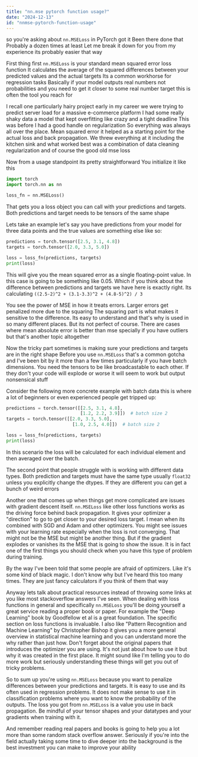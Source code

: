 ```yaml
---
title: "nn.mse pytorch function usage?"
date: "2024-12-13"
id: "nnmse-pytorch-function-usage"
---
```


 so you're asking about `nn.MSELoss` in PyTorch got it Been there done that Probably a dozen times at least Let me break it down for you from my experience its probably easier that way

First thing first `nn.MSELoss` is your standard mean squared error loss function It calculates the average of the squared differences between your predicted values and the actual targets Its a common workhorse for regression tasks Basically if your model outputs real numbers not probabilities and you need to get it closer to some real number target this is often the tool you reach for

I recall one particularly hairy project early in my career we were trying to predict server load for a massive e-commerce platform I had some really shaky data a model that kept overfitting like crazy and a tight deadline This was before I had a good handle on regularization So everything was always all over the place. Mean squared error it helped as a starting point for the actual loss and back propagation. We threw everything at it including the kitchen sink and what worked best was a combination of data cleaning regularization and of course the good old mse loss

Now from a usage standpoint its pretty straightforward You initialize it like this

```python
import torch
import torch.nn as nn

loss_fn = nn.MSELoss()
```

That gets you a loss object you can call with your predictions and targets. Both predictions and target needs to be tensors of the same shape

Lets take an example let's say you have predictions from your model for three data points and the true values are something else like so:

```python
predictions = torch.tensor([2.5, 3.1, 4.8])
targets = torch.tensor([2.0, 3.3, 5.0])

loss = loss_fn(predictions, targets)
print(loss)
```

This will give you the mean squared error as a single floating-point value. In this case is going to be something like 0.05. Which if you think about the difference between predictions and targets we have here is exactly right. Its calculating `((2.5-2)^2 + (3.1-3.3)^2 + (4.8-5)^2) / 3`

You see the power of MSE in how it treats errors. Larger errors get penalized more due to the squaring The squaring part is what makes it sensitive to the difference. Its easy to understand and that's why is used in so many different places. But its not perfect of course. There are cases where mean absolute error is better than mse specially if you have outliers but that's another topic altogether

Now the tricky part sometimes is making sure your predictions and targets are in the right shape Before you use `nn.MSELoss` that's a common gotcha and I've been bit by it more than a few times particularly if you have batch dimensions. You need the tensors to be like broadcastable to each other. If they don't your code will explode or worse it will seem to work but output nonsensical stuff

Consider the following more concrete example with batch data this is where a lot of beginners or even experienced people get tripped up:

```python
predictions = torch.tensor([[2.5, 3.1, 4.8],
                            [1.2, 2.2, 3.9]])  # batch size 2
targets = torch.tensor([[2.0, 3.3, 5.0],
                         [1.0, 2.5, 4.0]])  # batch size 2

loss = loss_fn(predictions, targets)
print(loss)
```

In this scenario the loss will be calculated for each individual element and then averaged over the batch.

The second point that people struggle with is working with different data types. Both prediction and targets must have the same type usually `float32` unless you explicitly change the dtypes. If they are different you can get a bunch of weird errors

Another one that comes up when things get more complicated are issues with gradient descent itself. `nn.MSELoss` like other loss functions works as the driving force behind back propagation. It gives your optimizer a "direction" to go to get closer to your desired loss target. I mean when its combined with SGD and Adam and other optimizers. You might see issues with your learning rate especially when the loss is not converging. That might not be the MSE but might be another thing. But if the gradient explodes or vanishes its the MSE that is going to show the issue. It is in fact one of the first things you should check when you have this type of problem during training.

By the way I've been told that some people are afraid of optimizers. Like it's some kind of black magic. I don't know why but I've heard this too many times. They are just fancy calculators if you think of them that way

Anyway lets talk about practical resources instead of throwing some links at you like most stackoverflow answers I've seen. When dealing with loss functions in general and specifically `nn.MSELoss` you'll be doing yourself a great service reading a proper book or paper. For example the "Deep Learning" book by Goodfellow et al is a great foundation. The specific section on loss functions is invaluable. I also like "Pattern Recognition and Machine Learning" by Christopher Bishop it gives you a more general overview in statistical machine learning and you can understand more the why rather than just how. Don't forget about the original papers that introduces the optimizer you are using. It's not just about how to use it but why it was created in the first place. It might sound like I'm telling you to do more work but seriously understanding these things will get you out of tricky problems.

So to sum up you're using `nn.MSELoss` because you want to penalize differences between your predictions and targets. It is easy to use and its often used in regression problems. It does not make sense to use it in classification problems where you want to know the probability of the outputs. The loss you got from `nn.MSELoss` is a value you use in back propagation. Be mindful of your tensor shapes and your datatypes and your gradients when training with it.

And remember reading real papers and books is going to help you a lot more than some random stack overflow answer. Seriously if you're into the field actually taking some time to dive deeper into the background is the best investment you can make to improve your ability
